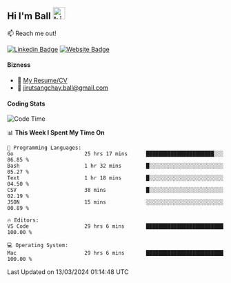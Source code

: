 ## Hi I'm Ball <img src="https://user-images.githubusercontent.com/1303154/88677602-1635ba80-d120-11ea-84d8-d263ba5fc3c0.gif" width="28px" height="28px" alt="hi">
 
:mailbox: Reach me out!

[![Linkedin Badge](https://img.shields.io/badge/-Jirut-0e76a8?style=flat&labelColor=0e76a8&logo=linkedin&logoColor=white)](https://www.linkedin.com/in/jirut-sangchay-338370251)
[![Website Badge](https://img.shields.io/badge/Website-184aa8?logo=website&logoColor=)](https://resume-jirut.web.app)

<!-- TODO: Add last video link -->
#### Bizness
- :paperclip: [My Resume/CV](https://github.com/Jirut01/Jirut01/blob/main/resume_jirut.pdf)
- :email: jirutsangchay.ball@gmail.com

#### Coding Stats


<!--START_SECTION:waka-->
![Code Time](http://img.shields.io/badge/Code%20Time-904%20hrs%2012%20mins-blue)

📊 **This Week I Spent My Time On** 

```text
💬 Programming Languages: 
Go                       25 hrs 17 mins      ██████████████████████░░░   86.85 % 
Bash                     1 hr 32 mins        █░░░░░░░░░░░░░░░░░░░░░░░░   05.27 % 
Text                     1 hr 18 mins        █░░░░░░░░░░░░░░░░░░░░░░░░   04.50 % 
CSV                      38 mins             █░░░░░░░░░░░░░░░░░░░░░░░░   02.19 % 
JSON                     15 mins             ░░░░░░░░░░░░░░░░░░░░░░░░░   00.89 % 

🔥 Editors: 
VS Code                  29 hrs 6 mins       █████████████████████████   100.00 % 

💻 Operating System: 
Mac                      29 hrs 6 mins       █████████████████████████   100.00 % 
```


 Last Updated on 13/03/2024 01:14:48 UTC
<!--END_SECTION:waka-->
